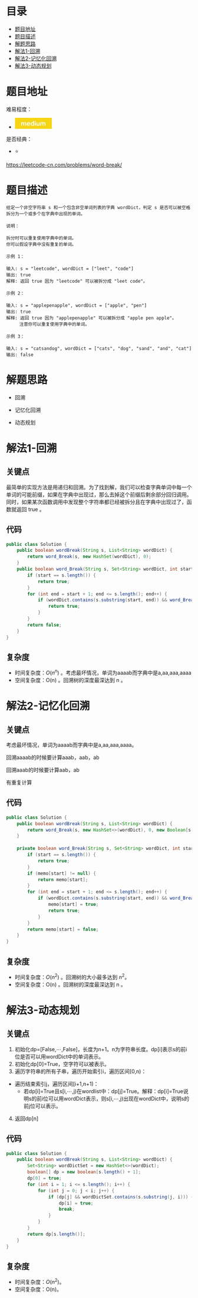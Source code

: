 # 目录
* [题目地址](#题目地址)
* [题目描述](#题目描述)
* [解题思路](#解题思路)
* [解法1-回溯](#解法1-回溯)
* [解法2-记忆化回溯](#解法2-记忆化回溯)
* [解法3-动态规划](#解法3-动态规划)


# 题目地址
难易程度：
- ![medium.jpg](../.images/medium.jpg)

是否经典：
- ⭐️

https://leetcode-cn.com/problems/word-break/

# 题目描述
```text
给定一个非空字符串 s 和一个包含非空单词列表的字典 wordDict，判定 s 是否可以被空格拆分为一个或多个在字典中出现的单词。

说明：

拆分时可以重复使用字典中的单词。
你可以假设字典中没有重复的单词。

示例 1：

输入: s = "leetcode", wordDict = ["leet", "code"]
输出: true
解释: 返回 true 因为 "leetcode" 可以被拆分成 "leet code"。

示例 2：

输入: s = "applepenapple", wordDict = ["apple", "pen"]
输出: true
解释: 返回 true 因为 "applepenapple" 可以被拆分成 "apple pen apple"。
     注意你可以重复使用字典中的单词。

示例 3：

输入: s = "catsandog", wordDict = ["cats", "dog", "sand", "and", "cat"]
输出: false

```


# 解题思路
- 回溯

- 记忆化回溯

- 动态规划




# 解法1-回溯
## 关键点
最简单的实现方法是用递归和回溯。为了找到解，我们可以检查字典单词中每一个单词的可能前缀，如果在字典中出现过，那么去掉这个前缀后剩余部分回归调用。同时，如果某次函数调用中发现整个字符串都已经被拆分且在字典中出现过了，函数就返回 true 。

## 代码
```java
public class Solution {
    public boolean wordBreak(String s, List<String> wordDict) {
        return word_Break(s, new HashSet(wordDict), 0);
    }
    public boolean word_Break(String s, Set<String> wordDict, int start) {
        if (start == s.length()) {
            return true;
        }
        for (int end = start + 1; end <= s.length(); end++) {
            if (wordDict.contains(s.substring(start, end)) && word_Break(s, wordDict, end)) {
                return true;
            }
        }
        return false;
    }
}
```


## 复杂度
- 时间复杂度：$O(n^n)$ 。考虑最坏情况，单词为aaaab而字典中是a,aa,aaa,aaaa
- 空间复杂度：O(n) 。回溯树的深度最深达到 n 。


# 解法2-记忆化回溯
## 关键点
考虑最坏情况，单词为aaaab而字典中是a,aa,aaa,aaaa。

回溯aaaab的时候要计算aaab，aab，ab

回溯aaab的时候要计算aab，ab

有重复计算


## 代码
```java
public class Solution {
    public boolean wordBreak(String s, List<String> wordDict) {
        return word_Break(s, new HashSet<>(wordDict), 0, new Boolean[s.length()]);
    }

    private boolean word_Break(String s, Set<String> wordDict, int start, Boolean[] memo) {
        if (start == s.length()) {
            return true;
        }
        if (memo[start] != null) {
            return memo[start];
        }
        for (int end = start + 1; end <= s.length(); end++) {
            if (wordDict.contains(s.substring(start, end)) && word_Break(s, wordDict, end, memo)) {
                memo[start] = true;
                return true;
            }
        }
        return memo[start] = false;
    }
}
```


## 复杂度
- 时间复杂度：$O(n^2)$ 。回溯树的大小最多达到 $n^2$。
- 空间复杂度：O(n) 。回溯树的深度最深达到 n 。


# 解法3-动态规划
## 关键点
1. 初始化dp=[False,⋯,False]，长度为n+1。n为字符串长度。dp[i]表示s的前i位是否可以用wordDict中的单词表示。
2. 初始化dp[0]=True，空字符可以被表示。
3. 遍历字符串的所有子串，遍历开始索引i，遍历区间[0,n)：
- 遍历结束索引j，遍历区间[i+1,n+1)：
    - 若dp[i]=True且s[i,⋯,j)在wordlist中：dp[j]=True。解释：dp[i]=True说明s的前i位可以用wordDict表示，则s[i,⋯,j)出现在wordDict中，说明s的前j位可以表示。
4. 返回dp[n]

## 代码
```java
public class Solution {
    public boolean wordBreak(String s, List<String> wordDict) {
        Set<String> wordDictSet = new HashSet<>(wordDict);
        boolean[] dp = new boolean[s.length() + 1];
        dp[0] = true;
        for (int i = 1; i <= s.length(); i++) {
            for (int j = 0; j < i; j++) {
                if (dp[j] && wordDictSet.contains(s.substring(j, i))) {
                    dp[i] = true;
                    break;
                }
            }
        }
        return dp[s.length()];
    }
}
```


## 复杂度
- 时间复杂度：$O(n^2)$。
- 空间复杂度：O(n)。

